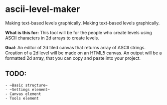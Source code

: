 # ascii-level-maker

Making text-based levels graphically.
Making text-based levels graphically.

**What is this for:** This tool will be for the people who create levels using ASCII characters in 2d arrays to create levels.

**Goal**: An editor of 2d tiled canvas that returns array of ASCII strings.
	Creation of a 2d level will be made on an HTML5 canvas.
	An output will be a formatted 2d array, that you can copy and paste into your project.

## TODO:
	- ~Basic structure~
	- ~Settings element~
	- Canvas element
	- Tools element

